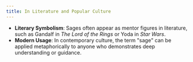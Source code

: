```yaml
---
title: In Literature and Popular Culture
---
```


- **Literary Symbolism**: Sages often appear as mentor figures in literature, such as Gandalf in *The Lord of the Rings* or Yoda in *Star Wars*.
- **Modern Usage**: In contemporary culture, the term "sage" can be applied metaphorically to anyone who demonstrates deep understanding or guidance.
